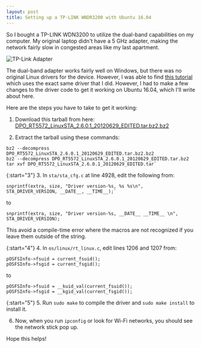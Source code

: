 ```yaml
---
layout: post
title: Setting up a TP-LINK WNDR3200 with Ubuntu 16.04
---
```


So I bought a TP-LINK WDN3200 to utilize the dual-band capabilities on my computer. My original laptop didn't have a 5 GHz adapter, making the network fairly slow in congested areas like my last apartment.

![TP-Link Adapter](http://static.nix.ru/autocatalog/wireless_tp_link/138605_2254_draft_large.jpg)

The dual-band adapter works fairly well on Windows, but there was no original Linux drivers for the device. However, I was able to find [this tutorial](http://www.ctheroux.com/ralink-rt5572-based-wifi-usb-dongle-setup-on-ubuntu-12-04/) which uses the exact same driver that I did. However, I had to make a few changes to the driver code to get it working on Ubuntu 16.04, which I'll write about here.

Here are the steps you have to take to get it working:

1. Download this tarball from here: [DPO_RT5572_LinuxSTA_2.6.0.1_20120629_EDITED.tar.bz2.bz2](http://www.ctheroux.com/publicfiles/DPO_RT5572_LinuxSTA_2.6.0.1_20120629_EDITED.tar.bz2.bz2)

2. Extract the tarball using these commands:

~~~~~~~~~
bz2 --decompress DPO_RT5572_LinuxSTA_2.6.0.1_20120629_EDITED.tar.bz2.bz2
bz2 --decompress DPO_RT5572_LinuxSTA_2.6.0.1_20120629_EDITED.tar.bz2
tar xvf DPO_RT5572_LinuxSTA_2.6.0.1_20120629_EDITED.tar`
~~~~~~~~~

{:start="3"}
3. In `sta/sta_cfg.c` at line 4928, edit the following from:

~~~
snprintf(extra, size, "Driver version-%s, %s %s\n", STA_DRIVER_VERSION, __DATE__, __TIME__);`
~~~

to
~~~
snprintf(extra, size, "Driver version-%s, __DATE__ __TIME__ \n", STA_DRIVER_VERSION);
~~~

This avoid a compile-time error where the macros are not recognized if you leave them outside of the string.

{:start="4"}
4. In `os/linux/rt_linux.c`, edit lines 1206 and 1207 from:

~~~
pOSFSInfo->fsuid = current_fsuid();
pOSFSInfo->fsgid = current_fsgid();
~~~

to
~~~
pOSFSInfo->fsuid = __kuid_val(current_fsuid());
pOSFSInfo->fsgid = __kgid_val(current_fsgid());
~~~

{:start="5"}
5. Run `sudo make` to compile the driver and `sudo make install` to install it.

6. Now, when you run `ipconfig` or look for Wi-Fi networks, you should see the network stick pop up.

Hope this helps!
